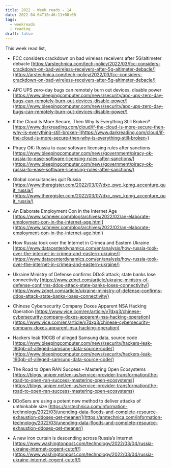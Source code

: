 ```yaml
---
title: 2022 - Week reads - 14
date: 2022-04-04T10:46:11+00:00
tags:
  - weekreads
  - reading
draft: false
---
```


This week read list,

- FCC considers crackdown on bad wireless receivers after 5G/altimeter debacle
[https://arstechnica.com/tech-policy/2022/03/fcc-considers-crackdown-on-bad-wireless-receivers-after-5g-altimeter-debacle/](https://arstechnica.com/tech-policy/2022/03/fcc-considers-crackdown-on-bad-wireless-receivers-after-5g-altimeter-debacle/)

- APC UPS zero-day bugs can remotely burn out devices, disable power
[https://www.bleepingcomputer.com/news/security/apc-ups-zero-day-bugs-can-remotely-burn-out-devices-disable-power/](https://www.bleepingcomputer.com/news/security/apc-ups-zero-day-bugs-can-remotely-burn-out-devices-disable-power/)

- If the Cloud Is More Secure, Then Why Is Everything Still Broken?
[https://www.darkreading.com/cloud/if-the-cloud-is-more-secure-then-why-is-everything-still-broken-](https://www.darkreading.com/cloud/if-the-cloud-is-more-secure-then-why-is-everything-still-broken-)

- Piracy OK: Russia to ease software licensing rules after sanctions
[https://www.bleepingcomputer.com/news/government/piracy-ok-russia-to-ease-software-licensing-rules-after-sanctions/](https://www.bleepingcomputer.com/news/government/piracy-ok-russia-to-ease-software-licensing-rules-after-sanctions/)

- Global consultancies quit Russia
[https://www.theregister.com/2022/03/07/dxc_pwc_kpmg_accenture_quit_russia/](https://www.theregister.com/2022/03/07/dxc_pwc_kpmg_accenture_quit_russia/)

- An Elaborate Employment Con in the Internet Age
[https://www.schneier.com/blog/archives/2022/02/an-elaborate-employment-con-in-the-internet-age.html](https://www.schneier.com/blog/archives/2022/02/an-elaborate-employment-con-in-the-internet-age.html)

- How Russia took over the Internet in Crimea and Eastern Ukraine
[https://www.datacenterdynamics.com/en/analysis/how-russia-took-over-the-internet-in-crimea-and-eastern-ukraine/](https://www.datacenterdynamics.com/en/analysis/how-russia-took-over-the-internet-in-crimea-and-eastern-ukraine/)

- Ukraine Ministry of Defense confirms DDoS attack; state banks lose connectivity
[https://www.zdnet.com/article/ukraine-ministry-of-defense-confirms-ddos-attack-state-banks-loses-connectivity/](https://www.zdnet.com/article/ukraine-ministry-of-defense-confirms-ddos-attack-state-banks-loses-connectivity/)

- Chinese Cybersecurity Company Doxes Apparent NSA Hacking Operation
[https://www.vice.com/en/article/v7dxg3/chinese-cybersecurity-company-doxes-apparent-nsa-hacking-operation](https://www.vice.com/en/article/v7dxg3/chinese-cybersecurity-company-doxes-apparent-nsa-hacking-operation)

- Hackers leak 190GB of alleged Samsung data, source code
[https://www.bleepingcomputer.com/news/security/hackers-leak-190gb-of-alleged-samsung-data-source-code/](https://www.bleepingcomputer.com/news/security/hackers-leak-190gb-of-alleged-samsung-data-source-code/)

- The Road to Open RAN Success – Mastering Open Ecosystems
[https://blogs.juniper.net/en-us/service-provider-transformation/the-road-to-open-ran-success-mastering-open-ecosystems](https://blogs.juniper.net/en-us/service-provider-transformation/the-road-to-open-ran-success-mastering-open-ecosystems)

- DDoSers are using a potent new method to deliver attacks of unthinkable size
[https://arstechnica.com/information-technology/2022/03/unending-data-floods-and-complete-resource-exhaustion-ddoses-get-meaner/](https://arstechnica.com/information-technology/2022/03/unending-data-floods-and-complete-resource-exhaustion-ddoses-get-meaner/)

- A new iron curtain is descending across Russia’s Internet
[https://www.washingtonpost.com/technology/2022/03/04/russia-ukraine-internet-cogent-cutoff/](https://www.washingtonpost.com/technology/2022/03/04/russia-ukraine-internet-cogent-cutoff/)
